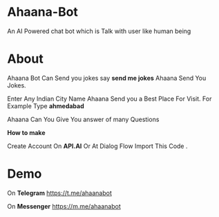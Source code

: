 # Ahaana-Bot
An AI Powered chat bot which is Talk with user like human being

# About

Ahaana Bot Can Send you jokes say **send me jokes** Ahaana Send You Jokes.

Enter Any Indian City Name Ahaana Send you a Best Place For Visit. For Example Type **ahmedabad**

Ahaana Can You Give You answer of many Questions

**How to make**

Create Account On **API.AI** Or At Dialog Flow Import This Code .

# Demo

On **Telegram** https://t.me/ahaanabot

On **Messenger**  https://m.me/ahaanabot
